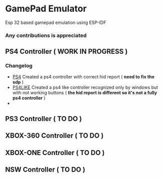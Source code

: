 # GamePad Emulator
Esp 32 based gamepad emulation using ESP-IDF
### Any contributions is appreciated

## PS4 Controller ( WORK IN PROGRESS )
### Changelog
* [PS4](https://github.com/Zucchy00/ESP32GamepadEmulation/tree/ps4) Created a ps4 controller with correct hid report ( __need to fix the sdp__ )
* [PS4LIKE](https://github.com/Zucchy00/ESP32GamepadEmulation/tree/ps4LikeWorkingWindows) Created a ps4 like controller recognized only by windows but with not working buttons ( __the hid report is different so it's not a fully ps4 controller__ )
* 
## PS3 Controller ( TO DO )

## XBOX-360 Controller ( TO DO )

## XBOX-ONE Controller ( TO DO )

## NSW Controller ( TO DO )
